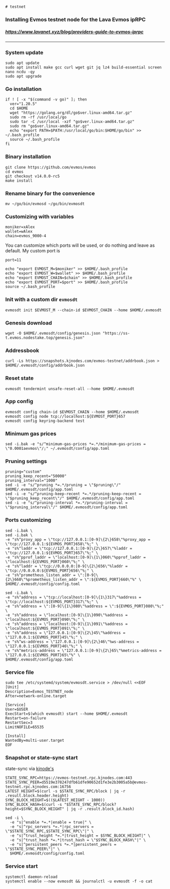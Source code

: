 `# testnet`
### Installing Evmos testnet node for the Lava Evmos ipRPC
##### https://www.lavanet.xyz/blog/providers-guide-to-evmos-iprpc
____


### System update
```
sudo apt update
sudo apt install make gcc curl wget git jq lz4 build-essential screen nano ncdu -qy
sudo apt upgrade
```

### Go installation
```
if ! [ -x "$(command -v go)" ]; then
  ver="1.20.5"
  cd $HOME
  wget "https://golang.org/dl/go$ver.linux-amd64.tar.gz"
  sudo rm -rf /usr/local/go
  sudo tar -C /usr/local -xzf "go$ver.linux-amd64.tar.gz"
  sudo rm "go$ver.linux-amd64.tar.gz"
  echo "export PATH=$PATH:/usr/local/go/bin:$HOME/go/bin" >> ~/.bash_profile
  source ~/.bash_profile
fi
```

### Binary installation
```
git clone https://github.com/evmos/evmos
cd evmos
git checkout v14.0.0-rc5
make install
```

### Rename binary for the convenience
```
mv ~/go/bin/evmosd ~/go/bin/evmosdt
```

### Customizing with variables
```
moniker=xAlex
wallet=wAlex
chain=evmos_9000-4
```

You can customize which ports will be used, or do nothing and leave as default.
My custom port is
```
port=11
```

```
echo "export EVMOST_M=$moniker" >> $HOME/.bash_profile
echo "export EVMOST_W=$wallet" >> $HOME/.bash_profile
echo "export EVMOST_CHAIN=$chain" >> $HOME/.bash_profile
echo "export EVMOST_PORT=$port" >> $HOME/.bash_profile
source ~/.bash_profile
```

### Init with a custom dir `evmosdt`
```
evmosdt init $EVMOST_M --chain-id $EVMOST_CHAIN --home $HOME/.evmosdt
```

### Genesis download
```
wget -O $HOME/.evmosdt/config/genesis.json "https://ss-t.evmos.nodestake.top/genesis.json"
```

### Addressbook
```
curl -Ls https://snapshots.kjnodes.com/evmos-testnet/addrbook.json > $HOME/.evmosdt/config/addrbook.json

```

### Reset state
```
evmosdt tendermint unsafe-reset-all --home $HOME/.evmosdt
```

### App config
```
evmosdt config chain-id $EVMOST_CHAIN --home $HOME/.evmosdt
evmosdt config node tcp://localhost:${EVMOST_PORT}657
evmosdt config keyring-backend test
```

### Minimum gas prices
```
sed -i.bak -e "s/^minimum-gas-prices *=.*/minimum-gas-prices = \"0.0001aevmos\"/;" ~/.evmosdt/config/app.toml
```

### Pruning settings
```
pruning="custom"
pruning_keep_recent="50000"
pruning_interval="1000"
sed -i -e "s/^pruning *=.*/pruning = \"$pruning\"/" $HOME/.evmosdt/config/app.toml
sed -i -e "s/^pruning-keep-recent *=.*/pruning-keep-recent = \"$pruning_keep_recent\"/" $HOME/.evmosdt/config/app.toml
sed -i -e "s/^pruning-interval *=.*/pruning-interval = \"$pruning_interval\"/" $HOME/.evmosdt/config/app.toml
```

### Ports customizing
```
sed -i.bak \
sed -i.bak \
-e "s%^proxy_app = \"tcp://127.0.0.1:[0-9]\{2\}658\"%proxy_app = \"tcp://127.0.0.1:${EVMOS_PORT}658\"%;" \
-e "s%^laddr = \"tcp://127.0.0.1:[0-9]\{2\}657\"%laddr = \"tcp://127.0.0.1:${EVMOS_PORT}657\"%;" \
-e "s%^pprof_laddr = \"localhost:[0-9]\{1\}060\"%pprof_laddr = \"localhost:${EVMOS_PORT}060\"%;" \
-e "s%^laddr = \"tcp://0.0.0.0:[0-9]\{2\}656\"%laddr = \"tcp://0.0.0.0:${EVMOS_PORT}656\"%;" \
-e "s%^prometheus_listen_addr = \":[0-9]\{2\}660\"%prometheus_listen_addr = \":${EVMOS_PORT}660\"%" \
$HOME/.evmosdt/config/config.toml

sed -i.bak \
-e "s%^address = \"tcp://localhost:[0-9]\{1\}317\"%address = \"tcp://localhost:${EVMOS_PORT}317\"%;" \
-e "s%^address = \":[0-9]\{1\}080\"%address = \":${EVMOS_PORT}080\"%;" \
-e "s%^address = \"localhost:[0-9]\{1\}090\"%address = \"localhost:${EVMOS_PORT}090\"%;" \
-e "s%^address = \"localhost:[0-9]\{1\}091\"%address = \"localhost:${EVMOS_PORT}091\"%;" \
-e "s%^address = \"127.0.0.1:[0-9]\{2\}45\"%address = \"127.0.0.1:${EVMOS_PORT}45\"%;" \
-e "s%^ws-address = \"127.0.0.1:[0-9]\{2\}46\"%ws-address = \"127.0.0.1:${EVMOS_PORT}46\"%;" \
-e "s%^metrics-address = \"127.0.0.1:[0-9]\{2\}65\"%metrics-address = \"127.0.0.1:${EVMOS_PORT}65\"%" \
$HOME/.evmosdt/config/app.toml
```

### Service file
```
sudo tee /etc/systemd/system/evmosdt.service > /dev/null <<EOF
[Unit]
Description=Evmos_TESTNET_node
After=network-online.target

[Service]
User=$USER
ExecStart=$(which evmosdt) start --home $HOME/.evmosdt
Restart=on-failure
RestartSec=3
LimitNOFILE=65535

[Install]
WantedBy=multi-user.target
EOF
```

### Snapshot or state-sync start
state-sync via [kjnode's](https://services.kjnodes.com/)
```
STATE_SYNC_RPC=https://evmos-testnet.rpc.kjnodes.com:443
STATE_SYNC_PEER=d5519e378247dfb61dfe90652d1fe3e2b3005a5b@evmos-testnet.rpc.kjnodes.com:16756
LATEST_HEIGHT=$(curl -s $STATE_SYNC_RPC/block | jq -r .result.block.header.height)
SYNC_BLOCK_HEIGHT=$(($LATEST_HEIGHT - 1000))
SYNC_BLOCK_HASH=$(curl -s "$STATE_SYNC_RPC/block?height=$SYNC_BLOCK_HEIGHT" | jq -r .result.block_id.hash)

sed -i \
  -e "s|^enable *=.*|enable = true|" \
  -e "s|^rpc_servers *=.*|rpc_servers = \"$STATE_SYNC_RPC,$STATE_SYNC_RPC\"|" \
  -e "s|^trust_height *=.*|trust_height = $SYNC_BLOCK_HEIGHT|" \
  -e "s|^trust_hash *=.*|trust_hash = \"$SYNC_BLOCK_HASH\"|" \
  -e "s|^persistent_peers *=.*|persistent_peers = \"$STATE_SYNC_PEER\"|" \
  $HOME/.evmosdt/config/config.toml
```

### Service start
```
systemctl daemon-reload
systemctl enable --now evmosdt && journalctl -u evmosdt -f -o cat
```
